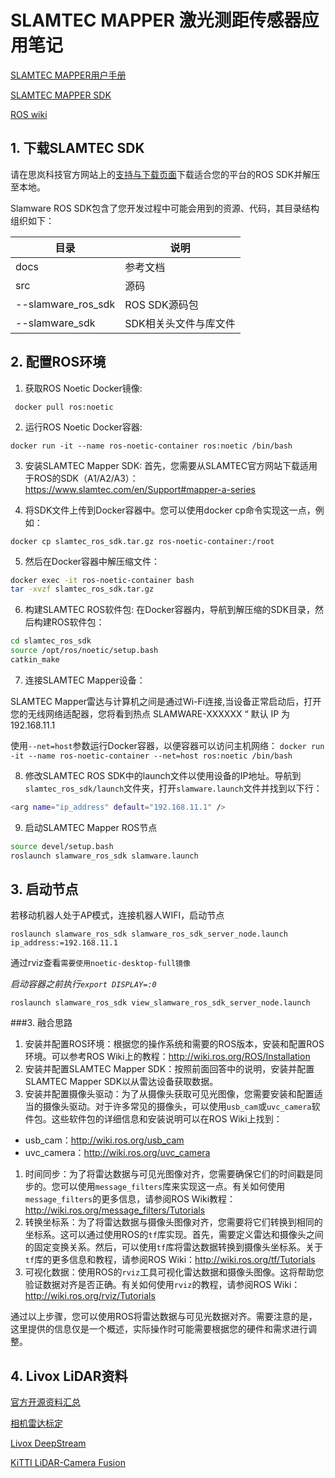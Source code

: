 # SLAMTEC MAPPER 激光测距传感器应用笔记

[SLAMTEC MAPPER用户手册](https://bucket-download.slamtec.com/8f2e0a04ecb1e3ccca2a7a99e1349b9e0344b5ee/SQ108_SLAMTEC_MAPPER_Kit_quickstart_M1M1_v1.0_cn.pdf)

[SLAMTEC MAPPER SDK](https://developer.slamtec.com/docs/slamware/ros-sdk/2.8.2_rtm/)

[ROS wiki](http://wiki.ros.org/catkin)

## 1. 下载SLAMTEC SDK

请在思岚科技官方网站上的[支持与下载页面](https://www.slamtec.com/cn/support)下载适合您的平台的ROS SDK并解压至本地。	

Slamware ROS SDK包含了您开发过程中可能会用到的资源、代码，其目录结构组织如下：

| 目录               | 说明                  |
| ------------------ | --------------------- |
| docs               | 参考文档              |
| src                | 源码                  |
| --slamware_ros_sdk | ROS SDK源码包         |
| --slamware_sdk     | SDK相关头文件与库文件 |

## 2. 配置ROS环境

1. 获取ROS Noetic Docker镜像:
```
 docker pull ros:noetic
```

2. 运行ROS Noetic Docker容器:
```
docker run -it --name ros-noetic-container ros:noetic /bin/bash
```

3. 安装SLAMTEC Mapper SDK: 首先，您需要从SLAMTEC官方网站下载适用于ROS的SDK（A1/A2/A3）：https://www.slamtec.com/en/Support#mapper-a-series

4. 将SDK文件上传到Docker容器中。您可以使用docker cp命令实现这一点，例如：
```
docker cp slamtec_ros_sdk.tar.gz ros-noetic-container:/root
```

5. 然后在Docker容器中解压缩文件：

```bash
docker exec -it ros-noetic-container bash
tar -xvzf slamtec_ros_sdk.tar.gz
```

6. 构建SLAMTEC ROS软件包: 在Docker容器内，导航到解压缩的SDK目录，然后构建ROS软件包：
```bash
cd slamtec_ros_sdk 
source /opt/ros/noetic/setup.bash 
catkin_make
```

7. 连接SLAMTEC Mapper设备： 

  SLAMTEC Mapper雷达与计算机之间是通过Wi-Fi连接,当设备正常启动后，打开您的无线网络适配器，您将看到热点 SLAMWARE-XXXXXX “ 默认 IP 为 192.168.11.1
  
  使用`--net=host`参数运行Docker容器，以便容器可以访问主机网络：
`docker run -it --name ros-noetic-container --net=host ros:noetic /bin/bash`

8. 修改SLAMTEC ROS SDK中的launch文件以使用设备的IP地址。导航到`slamtec_ros_sdk/launch`文件夹，打开`slamware.launch`文件并找到以下行：
```bash 
<arg name="ip_address" default="192.168.11.1" />
```

9. 启动SLAMTEC Mapper ROS节点

```bash
source devel/setup.bash
roslaunch slamware_ros_sdk slamware.launch
```

## 3. 启动节点

若移动机器人处于AP模式，连接机器人WIFI，启动节点

```
roslaunch slamware_ros_sdk slamware_ros_sdk_server_node.launch ip_address:=192.168.11.1
```

通过rviz查看`需要使用noetic-desktop-full镜像`

*启动容器之前执行`export DISPLAY=:0`*

```
roslaunch slamware_ros_sdk view_slamware_ros_sdk_server_node.launch
```



###3. 融合思路

1. 安装并配置ROS环境：根据您的操作系统和需要的ROS版本，安装和配置ROS环境。可以参考ROS Wiki上的教程：http://wiki.ros.org/ROS/Installation
2. 安装并配置SLAMTEC Mapper SDK：按照前面回答中的说明，安装并配置SLAMTEC Mapper SDK以从雷达设备获取数据。
3. 安装并配置摄像头驱动：为了从摄像头获取可见光图像，您需要安装和配置适当的摄像头驱动。对于许多常见的摄像头，可以使用`usb_cam`或`uvc_camera`软件包。这些软件包的详细信息和安装说明可以在ROS Wiki上找到：

- usb_cam：http://wiki.ros.org/usb_cam
- uvc_camera：http://wiki.ros.org/uvc_camera

1. 时间同步：为了将雷达数据与可见光图像对齐，您需要确保它们的时间戳是同步的。您可以使用`message_filters`库来实现这一点。有关如何使用`message_filters`的更多信息，请参阅ROS Wiki教程：http://wiki.ros.org/message_filters/Tutorials
2. 转换坐标系：为了将雷达数据与摄像头图像对齐，您需要将它们转换到相同的坐标系。这可以通过使用ROS的`tf`库实现。首先，需要定义雷达和摄像头之间的固定变换关系。然后，可以使用`tf`库将雷达数据转换到摄像头坐标系。关于`tf`库的更多信息和教程，请参阅ROS Wiki：http://wiki.ros.org/tf/Tutorials
3. 可视化数据：使用ROS的`rviz`工具可视化雷达数据和摄像头图像。这将帮助您验证数据对齐是否正确。有关如何使用`rviz`的教程，请参阅ROS Wiki：http://wiki.ros.org/rviz/Tutorials

通过以上步骤，您可以使用ROS将雷达数据与可见光数据对齐。需要注意的是，这里提供的信息仅是一个概述，实际操作时可能需要根据您的硬件和需求进行调整。

## 4. Livox LiDAR资料
[官方开源资料汇总](https://livox-wiki-cn.readthedocs.io/zh_CN/latest/data_summary/Livox_data_summary.html)

[相机雷达标定](https://github.com/Livox-SDK/livox_camera_lidar_calibration/blob/master/doc_resources/README_cn.md)

[Livox DeepStream](https://github.com/ICEORY/DeepStream)

[KiTTI LiDAR-Camera Fusion](https://github.com/AutoLidarPerception/kitti_lidar_camera)